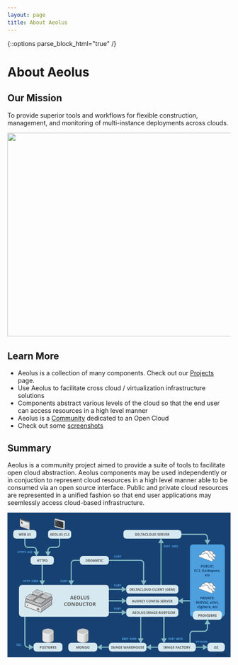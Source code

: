 ```yaml
---
layout: page
title: About Aeolus
---
```

{::options parse_block_html="true" /}

# About Aeolus

## Our Mission

To provide superior tools and workflows for flexible
construction, management, and monitoring of multi-instance deployments
across clouds.

<img src="/images/concept_aeolus_high_level.png" width="767" height="460" />

## Learn More

* Aeolus is a collection of many components. Check out our [Projects](/projects.html "Aeolus Projects") page.
* Use Aeolus to facilitate cross cloud / virtualization infrastructure solutions
* Components abstract various levels of the cloud so that the end user can access resources in a high level manner
* Aeolus is a [Community](http://blog.aeolusproject.org/ "Community") dedicated to an Open Cloud
* Check out some [screenshots](/screenshots.html "Aeolus Project Screenshots")

## Summary

Aeolus is a community project aimed to provide a suite of tools to facilitate
open cloud abstraction. Aeolus components may be used independently or in conjuction
to represent cloud resources in a high level manner able to be consumed via an
open source interface. Public and private cloud resources are represented in a unified
fashion so that end user applications may seemlessly access cloud-based infrastructure.

<img src="/images/component_overview.png" />
